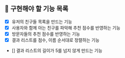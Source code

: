 ## 🚀 구현해야 할 기능 목록

+ [X] 유저의 친구들 목록을 만드는 기능
+ [X] 사용자와 함께 아는 친구를 파악해 추천 점수를 반영하는 기능
+ [X] 방문자들의 추천 점수를 반영하는 기능
+ [X] 결과 리스트를 점수, 이름 순서대로 정렬하는 기능
+ [] 결과 리스트의 길이가 5를 넘지 않게 만드는 기능
